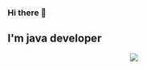 ### Hi there 👋
## I'm java developer

<p align="center">
  <a href="https://skillicons.dev">
    <img src="https://skillicons.dev/icons?i=git,java,docker" />
  </a>
</p>

<!--
**sanoyevlazizbek/sanoyevlazizbek** is a ✨ _special_ ✨ repository because its `README.md` (this file) appears on your GitHub profile.

Here are some ideas to get you started:

- 🔭 I’m currently working on ...
- 🌱 I’m currently learning ...
- 👯 I’m looking to collaborate on ...
- 🤔 I’m looking for help with ...
- 💬 Ask me about ...
- 📫 How to reach me: ...
- 😄 Pronouns: ...
- ⚡ Fun fact: ...
-->
